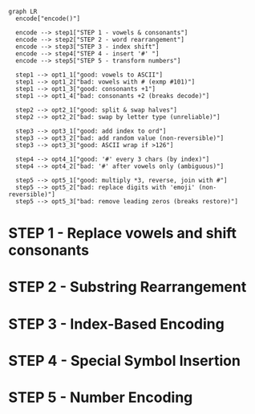 ```mermaid
graph LR
  encode["encode()"]

  encode --> step1["STEP 1 - vowels & consonants"]
  encode --> step2["STEP 2 - word rearrangement"]
  encode --> step3["STEP 3 - index shift"]
  encode --> step4["STEP 4 - insert '#' "]
  encode --> step5["STEP 5 - transform numbers"]

  step1 --> opt1_1["good: vowels to ASCII"]
  step1 --> opt1_2["bad: vowels with # (exmp #101)"]
  step1 --> opt1_3["good: consonants +1"]
  step1 --> opt1_4["bad: consonants +2 (breaks decode)"]

  step2 --> opt2_1["good: split & swap halves"]
  step2 --> opt2_2["bad: swap by letter type (unreliable)"]

  step3 --> opt3_1["good: add index to ord"]
  step3 --> opt3_2["bad: add random value (non-reversible)"] 
  step3 --> opt3_3["good: ASCII wrap if >126"]

  step4 --> opt4_1["good: '#' every 3 chars (by index)"]
  step4 --> opt4_2["bad: '#' after vowels only (ambiguous)"]

  step5 --> opt5_1["good: multiply *3, reverse, join with #"]
  step5 --> opt5_2["bad: replace digits with 'emoji' (non-reversible)"] 
  step5 --> opt5_3["bad: remove leading zeros (breaks restore)"]
```
# STEP 1 - Replace vowels and shift consonants
# STEP 2 - Substring Rearrangement
# STEP 3 - Index-Based Encoding
# STEP 4 - Special Symbol Insertion
# STEP 5 - Number Encoding
